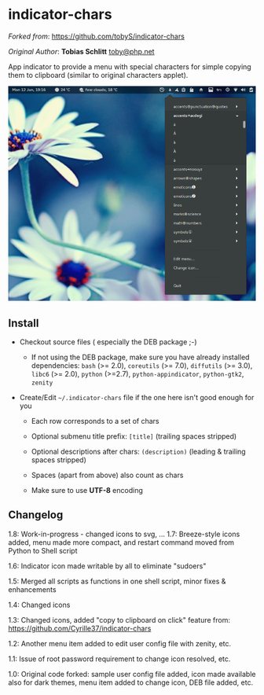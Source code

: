 indicator-chars
===============

_Forked from_: https://github.com/tobyS/indicator-chars

_Original Author_: **Tobias Schlitt** <toby@php.net>

App indicator to provide a menu with special characters for simple copying them to clipboard (similar to original characters applet).

![screenshot](indicator-chars-screenshot.png)

Install
-------

- Checkout source files ( especially the DEB package ;-)

  - If not using the DEB package, make sure you have already installed dependencies: `bash` (>= 2.0), `coreutils` (>= 7.0), `diffutils` (>= 3.0), `libc6` (>= 2.0), `python` (>=2.7), `python-appindicator`, `python-gtk2`, `zenity`

- Create/Edit `~/.indicator-chars` file if the one here isn't good enough for you

  - Each row corresponds to a set of chars

  - Optional submenu title prefix: `[title]` (trailing spaces stripped)

  - Optional descriptions after chars: `(description)` (leading &
    trailing spaces stripped)

  - Spaces (apart from above) also count as chars

  - Make sure to use **UTF-8** encoding

Changelog
-----------

1.8: Work-in-progress - changed icons to svg, ...
1.7: Breeze-style icons added, menu made more compact, and restart command moved from Python to Shell script

1.6: Indicator icon made writable by all to eliminate "sudoers"

1.5: Merged all scripts as functions in one shell script, minor fixes & enhancements

1.4: Changed icons

1.3: Changed icons, added "copy to clipboard on click" feature from: https://github.com/Cyrille37/indicator-chars

1.2: Another menu item added to edit user config file with zenity, etc.

1.1: Issue of root password requirement to change icon resolved, etc.

1.0: Original code forked: sample user config file added, icon made available also for dark themes, menu item added to change icon, DEB file added, etc.
